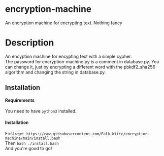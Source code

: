 # encryption-machine

An encryption machine for encrypting text. Nothing fancy

<h1>Description</h1>
An encyption machine for encypting text with a simple cypher.
<br>
The password for encryption-machine.py is a comment in database.py.
You can change it, just by encrypting a different word with the pbkdf2_sha256 algorithm and changing the string in database.py.
<br>
<h2>Installation</h2>
<h4>Requirements</h4>
You need to have <code>python3</code> installed.
<h4>Installation</h4>
First <code>wget https://raw.githubusercontent.com/Falk-Witte/encryption-machine/main/install.bash</code>
<br>
Then <code>bash ./install.bash</code>
<br>
And you're good to go!
<br>
